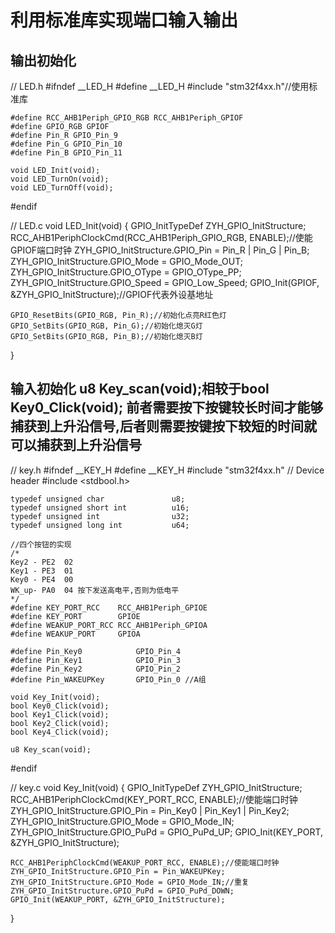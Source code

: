 # 利用标准库实现端口输入输出

## 输出初始化
// LED.h
#ifndef __LED_H
	#define __LED_H	
	#include "stm32f4xx.h"//使用标准库
	
	#define RCC_AHB1Periph_GPIO_RGB RCC_AHB1Periph_GPIOF
	#define GPIO_RGB GPIOF
	#define Pin_R GPIO_Pin_9
	#define Pin_G GPIO_Pin_10
	#define Pin_B GPIO_Pin_11
	
	void LED_Init(void);
	void LED_TurnOn(void);
	void LED_TurnOff(void);
#endif


// LED.c
void LED_Init(void)
{
	GPIO_InitTypeDef ZYH_GPIO_InitStructure;
	RCC_AHB1PeriphClockCmd(RCC_AHB1Periph_GPIO_RGB, ENABLE);//使能GPIOF端口时钟
	ZYH_GPIO_InitStructure.GPIO_Pin = Pin_R | Pin_G | Pin_B;	
	ZYH_GPIO_InitStructure.GPIO_Mode = GPIO_Mode_OUT;
	ZYH_GPIO_InitStructure.GPIO_OType = GPIO_OType_PP;
	ZYH_GPIO_InitStructure.GPIO_Speed = GPIO_Low_Speed;
	GPIO_Init(GPIOF, &ZYH_GPIO_InitStructure);//GPIOF代表外设基地址
	
	GPIO_ResetBits(GPIO_RGB, Pin_R);//初始化点亮R红色灯
	GPIO_SetBits(GPIO_RGB, Pin_G);//初始化熄灭G灯
	GPIO_SetBits(GPIO_RGB, Pin_B);//初始化熄灭B灯
		
}


## 输入初始化 u8 Key_scan(void);相较于bool Key0_Click(void); 前者需要按下按键较长时间才能够捕获到上升沿信号,后者则需要按键按下较短的时间就可以捕获到上升沿信号

// key.h
#ifndef __KEY_H
	#define __KEY_H
	#include "stm32f4xx.h"                  // Device header
	#include <stdbool.h>
	
	typedef unsigned char				u8;
	typedef unsigned short int		    u16;
	typedef unsigned int                u32;
	typedef unsigned long int      		u64;
	
	//四个按钮的实现
	/*
	Key2 - PE2  02
	Key1 - PE3	01
	Key0 - PE4  00
	WK_up- PA0  04 按下发送高电平,否则为低电平
	*/
	#define KEY_PORT_RCC	RCC_AHB1Periph_GPIOE
	#define KEY_PORT		GPIOE
	#define WEAKUP_PORT_RCC	RCC_AHB1Periph_GPIOA
	#define WEAKUP_PORT		GPIOA
	
	#define Pin_Key0			GPIO_Pin_4
	#define Pin_Key1			GPIO_Pin_3
	#define Pin_Key2			GPIO_Pin_2
	#define Pin_WAKEUPKey		GPIO_Pin_0 //A组
	
	void Key_Init(void);
	bool Key0_Click(void);
	bool Key1_Click(void);
	bool Key2_Click(void);
	bool Key4_Click(void);
	
	u8 Key_scan(void);
	
#endif

// key.c
void Key_Init(void)
{
	GPIO_InitTypeDef ZYH_GPIO_InitStructure;
	RCC_AHB1PeriphClockCmd(KEY_PORT_RCC, ENABLE);//使能端口时钟
	ZYH_GPIO_InitStructure.GPIO_Pin = Pin_Key0 | Pin_Key1 | Pin_Key2;	
	ZYH_GPIO_InitStructure.GPIO_Mode = GPIO_Mode_IN;
	ZYH_GPIO_InitStructure.GPIO_PuPd = GPIO_PuPd_UP;
	GPIO_Init(KEY_PORT, &ZYH_GPIO_InitStructure);
	
	RCC_AHB1PeriphClockCmd(WEAKUP_PORT_RCC, ENABLE);//使能端口时钟
	ZYH_GPIO_InitStructure.GPIO_Pin = Pin_WAKEUPKey;
	ZYH_GPIO_InitStructure.GPIO_Mode = GPIO_Mode_IN;//重复
	ZYH_GPIO_InitStructure.GPIO_PuPd = GPIO_PuPd_DOWN;
	GPIO_Init(WEAKUP_PORT, &ZYH_GPIO_InitStructure);
	
}
